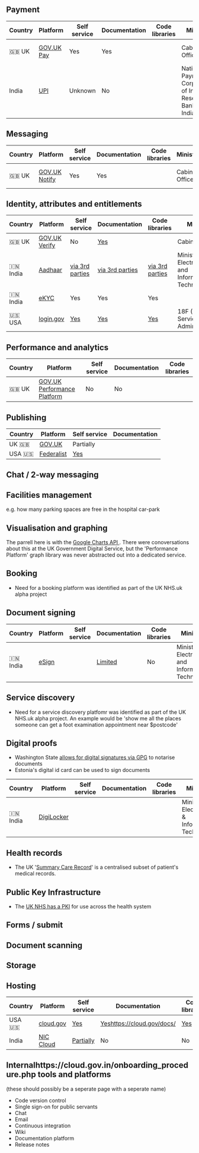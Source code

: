 <!-- TITLE: Government platforms -->
<!-- SUBTITLE: A list of Government Platforms -->


## Payment

| Country  | Platform | Self service | Documentation | Code libraries | Ministry | Use |
| ------------- | ------------- | ------------- | ------------- | ------------- | ------------- | ----------|
| :gb: UK | [GOV.UK Pay](https://www.payments.service.gov.uk) | Yes | Yes | | Cabinet Office | Central and local government|
| India | [UPI](https://www.npci.org.in/product-overview/upi-product-overview) | Unknown | No | | National Payments Corporation of India / Reserve Bank of India | Government and private sector |


## Messaging
| Country  | Platform | Self service | Documentation | Code libraries | Ministry | Use |
| ------------- | ------------- | ------------- | ------------- | ------------- | ----------- | -----------|
| :gb: UK  | [GOV.UK Notify](https://www.notifications.service.gov.uk) | Yes | Yes | | Cabinet Office | Central and local government|

## Identity, attributes and entitlements
| Country  | Platform | Self service | Documentation | Code libraries | Ministry | Use | Opensource |
| ------------- | ------------- | ------------- | ------------- | ------------- | -------------- | -------------- |-------------- |
| :gb: UK | [GOV.UK Verify](https://govuk-verify.cloudapps.digital)| No | [Yes](https://alphagov.github.io/identity-assurance-documentation/) | | Cabinet Office | Central government | |
| 🇮🇳 India | [Aadhaar](https://www.uidai.gov.in) | [via 3rd parties](http://indiastack.org/aadhaar/) | [via 3rd parties](http://indiastack.org/aadhaar/) | [via 3rd parties](http://indiastack.org/aadhaar/) | Ministry of Electronics and Information Technology| Society-wide ||
| 🇮🇳 India | [eKYC](http://indiastack.org/ekyc/)|Yes|Yes|Yes| | Society-wide | |
| :us: USA | [login.gov](https://www.login.gov) | [Yes](https://developers.login.gov/testing/) | [Yes](https://developers.login.gov) | [Yes](https://github.com/18F/identity-saml-python) | 18F (General Services Administration) |Federal government only?|[Yes](https://github.com/18F/identity-idp)|

## Performance and analytics
| Country  | Platform | Self service | Documentation | Code libraries |
| ------------- | ------------- | ------------- | ------------- | ------------- |
| :gb: UK | [GOV.UK Performance Platform](https://www.gov.uk/performance) | No | No |  |


## Publishing

| Country  | Platform | Self service | Documentation |
| ------------- | ------------- | ------------- | ------------- |
| UK :gb:  | [GOV.UK](https://www.gov.uk) | Partially | |
|USA :us:| [Federalist](https://18f.gsa.gov/what-we-deliver/federalist/) | [Yes](https://federalist-docs.18f.gov/pages/how-federalist-works/)| 

## Chat / 2-way messaging

## Facilities management 

e.g. how many parking spaces are free in the hospital car-park

## Visualisation and graphing
The parrell here is with the [Google Charts API ](https://developers.google.com/chart/). There were conoversations about this at the UK Government Digital Service, but the 'Performance Platform' graph library was never abstracted out into a dedicated service.

## Booking

* Need for a booking platform was identified as part of the UK NHS.uk alpha project


## Document signing

| Country  | Platform | Self service | Documentation | Code libraries | Ministry | Use |
| ------------- | ------------- | ------------- | ------------- | ------------- | ----------- | -----------|
| 🇮🇳 India  | [eSign](http://indiastack.org/esign/) |  | [Limited](http://cca.gov.in/cca/sites/default/files/files/eSign-APIv2.1.pdf) | No | Ministry of Electronics and Information Technology | Society-wide|

## Service discovery
* Need for a service discovery platfomr was identified as part of the UK NHS.uk alpha project. An example would be 'show me all the places someone can get a foot examination appointment near $postcode'


## Digital proofs

* Washington State [allows for digital signatures via GPG](https://lists.gnupg.org/pipermail/gnupg-users/2018-September/060987.html) to notarise documents
* Estonia's digital id card can be used to sign documents

| Country  | Platform | Self service | Documentation | Code libraries | Ministry | Use |
| ------------- | ------------- | ------------- | ------------- | ------------- | ------------- | ----------|
| 🇮🇳 India  | [DigiLocker](https://digilocker.gov.in) |  | |  | Ministry of Electronics & Information Technology  | Society-wide |


## Health records

* The UK '[Summary Care Record](https://en.wikipedia.org/wiki/Summary_Care_Record?wprov=sfti1)' is a centralised subset of patient's medical records.

## Public Key Infrastructure

* The [UK NHS has a PKI](https://digital.nhs.uk/services/data-and-cyber-security-protecting-information-and-data-in-health-and-care/cyber-and-data-security-policy-and-good-practice-in-health-and-care/nhs-pki-certificate-information/nhs-pki-certificate-information) for use across the health system

## Forms / submit

## Document scanning

## Storage

## Hosting
| Country  | Platform | Self service | Documentation | Code libraries |
| ------------- | ------------- | ------------- | ------------- | ------------- |
| USA :us:  | [cloud.gov](https://cloud.gov) | [Yes](https://cloud.gov/pricing/) | [Yes]()https://cloud.gov/docs/ | [Yes](https://github.com/18F/cf-hello-worlds) |
| India | [NIC Cloud](https://cloud.gov.in)| [Partially](https://cloud.gov.in/onboarding_procedure.php)| No | No |

## Internalhttps://cloud.gov.in/onboarding_procedure.php tools and platforms
(these should possibly be a seperate page with a seperate name)

* Code version control
* Single sign-on for public servants
* Chat 
* Email
* Continuous integration
* Wiki
* Documentation platform
* Release notes

